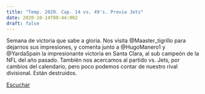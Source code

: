 ```yaml
---
title: "Temp. 2020. Cap. 14 vs. 49's. Previa Jets"
date: 2020-10-14T00:44:00Z
draft: false
---
```


Semana de victoria que sabe a gloria.
Nos visita @Maaster_tigrillo para dejarnos sus impresiones, y comenta junto a @HugoManero1 y @YardaSpain la impresionante victoria en Santa Clara, al sub campeón de la NFL del año pasado.
También nos acercamos al partido vs. Jets, por cambios del calendario, pero poco podemos contar de nuestro rival divisional. Están destruidos.

[Escuchar](https://www.ivoox.com/temp-2020-cap-14-vs-49-s-previa-jets-audios-mp3_rf_57873677_1.html)
